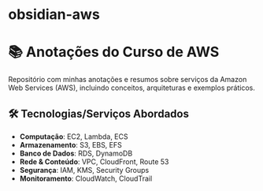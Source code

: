 # obsidian-aws
# 📚 Anotações do Curso de AWS

Repositório com minhas anotações e resumos sobre serviços da Amazon Web Services (AWS), incluindo conceitos, arquiteturas e exemplos práticos.

## 🛠️ Tecnologias/Serviços Abordados
- **Computação**: EC2, Lambda, ECS
- **Armazenamento**: S3, EBS, EFS
- **Banco de Dados**: RDS, DynamoDB
- **Rede & Conteúdo**: VPC, CloudFront, Route 53
- **Segurança**: IAM, KMS, Security Groups
- **Monitoramento**: CloudWatch, CloudTrail
